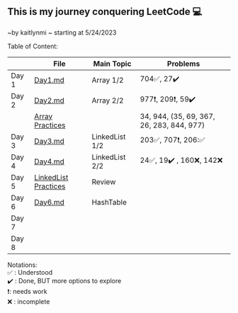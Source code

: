 ## This is my journey conquering LeetCode :computer:
~by kaitlynmi ~ starting at 5/24/2023

Table of Content: 

|  | File | Main Topic | Problems |
|-------|------|------------|------------|
| Day 1 | [Day1.md](./Day1.md) | Array 1/2 | 704:white_check_mark:, 27:heavy_check_mark: |
| Day 2 | [Day2.md](./Day2.md) | Array 2/2 | 977:heavy_exclamation_mark:, 209:heavy_exclamation_mark:, 59:heavy_check_mark: |
| | [Array Practices](./Array_problems.md) | | 34, 944, (35, 69, 367, 26, 283, 844, 977)|
| Day 3 | [Day3.md](./Day3.md) | LinkedList 1/2| 203:white_check_mark:, 707:heavy_exclamation_mark:, 206::white_check_mark: |
| Day 4 | [Day4.md](./Day4.md) | LinkedList 2/2 | 24:white_check_mark:, 19:heavy_check_mark: , 160:x:, 142:x: |
| Day 5 | [LinkedList Practices](./LinkedList_problems.md) | Review | |
| Day 6 | [Day6.md](./Day6.md) | HashTable | |
| Day 7 |  |  | |
| Day 8 |  |  | |

Notations:  
:white_check_mark: : Understood    
:heavy_check_mark: : Done, BUT more options to explore  
:heavy_exclamation_mark:: needs work  
:x: : incomplete  
